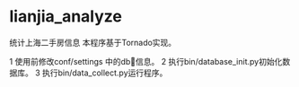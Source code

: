 # lianjia_analyze
统计上海二手房信息
本程序基于Tornado实现。


1 使用前修改conf/settings 中的db🔗信息。
2 执行bin/database_init.py初始化数据库。
3 执行bin/data_collect.py运行程序。

